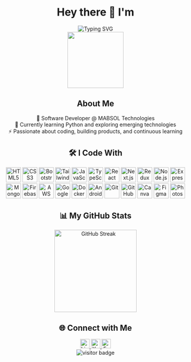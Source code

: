 <h1 align="center">Hey there 👋 I'm</h1> <div align="center"> <img src="https://readme-typing-svg.demolab.com?font=Fira+Code&size=36&pause=1000&color=00FF99&center=true&vCenter=true&width=435&lines=Ahmad+Hasan" alt="Typing SVG" /> </div> <div align="center"> <img height="150" src="https://media.giphy.com/media/M9gbBd9nbDrOTu1Mqx/giphy.gif" /> </div>
<h2 align="center">About Me</h2> <p align="center"> 🔭 Software Developer @ MABSOL Technologies<br> 🌱 Currently learning Python and exploring emerging technologies<br> ⚡ Passionate about coding, building products, and continuous learning </p>
<h2 align="center">🛠 I Code With</h2> <div align="center"> <img src="https://cdn.jsdelivr.net/gh/devicons/devicon/icons/html5/html5-original.svg" height="40" alt="HTML5" /> <img src="https://cdn.jsdelivr.net/gh/devicons/devicon/icons/css3/css3-original.svg" height="40" alt="CSS3" /> <img src="https://cdn.jsdelivr.net/gh/devicons/devicon/icons/bootstrap/bootstrap-original.svg" height="40" alt="Bootstrap" /> <img src="https://cdn.jsdelivr.net/gh/devicons/devicon/icons/tailwindcss/tailwindcss-original-wordmark.svg" height="40" alt="TailwindCSS" /> <img src="https://cdn.jsdelivr.net/gh/devicons/devicon/icons/javascript/javascript-original.svg" height="40" alt="JavaScript" /> <img src="https://cdn.jsdelivr.net/gh/devicons/devicon/icons/typescript/typescript-original.svg" height="40" alt="TypeScript" /> <img src="https://cdn.jsdelivr.net/gh/devicons/devicon/icons/react/react-original.svg" height="40" alt="React" /> <img src="https://cdn.jsdelivr.net/gh/devicons/devicon/icons/nextjs/nextjs-original.svg" height="40" alt="Next.js" /> <img src="https://cdn.jsdelivr.net/gh/devicons/devicon/icons/redux/redux-original.svg" height="40" alt="Redux" /> <img src="https://cdn.jsdelivr.net/gh/devicons/devicon/icons/nodejs/nodejs-original.svg" height="40" alt="Node.js" /> <img src="https://cdn.jsdelivr.net/gh/devicons/devicon/icons/express/express-original.svg" height="40" alt="Express" /> <img src="https://cdn.jsdelivr.net/gh/devicons/devicon/icons/mongodb/mongodb-original.svg" height="40" alt="MongoDB" /> <img src="https://cdn.jsdelivr.net/gh/devicons/devicon/icons/firebase/firebase-plain.svg" height="40" alt="Firebase" /> <img src="https://cdn.jsdelivr.net/gh/devicons/devicon/icons/amazonwebservices/amazonwebservices-line-wordmark.svg" height="40" alt="AWS" /> <img src="https://cdn.jsdelivr.net/gh/devicons/devicon/icons/googlecloud/googlecloud-original.svg" height="40" alt="Google Cloud" /> <img src="https://cdn.jsdelivr.net/gh/devicons/devicon/icons/docker/docker-plain-wordmark.svg" height="40" alt="Docker" /> <img src="https://cdn.jsdelivr.net/gh/devicons/devicon/icons/androidstudio/androidstudio-original.svg" height="40" alt="Android Studio" /> <img src="https://cdn.jsdelivr.net/gh/devicons/devicon/icons/git/git-original.svg" height="40" alt="Git" /> <img src="https://cdn.jsdelivr.net/gh/devicons/devicon/icons/github/github-original.svg" height="40" alt="GitHub" /> <img src="https://cdn.jsdelivr.net/gh/devicons/devicon/icons/canva/canva-original.svg" height="40" alt="Canva" /> <img src="https://cdn.jsdelivr.net/gh/devicons/devicon/icons/figma/figma-original.svg" height="40" alt="Figma" /> <img src="https://cdn.jsdelivr.net/gh/devicons/devicon/icons/photoshop/photoshop-plain.svg" height="40" alt="Photoshop" /> </div>
<h2 align="center">📊 My GitHub Stats</h2> <div align="center"> <img src="https://streak-stats.demolab.com?user=ahmadhasan556&locale=en&mode=daily&theme=dark&hide_border=false&border_radius=5" height="220" alt="GitHub Streak" /> </div>
<h2 align="center">🌐 Connect with Me</h2> <div align="center"> <a href="https://www.linkedin.com/in/ahmadhasan556/" target="_blank"> <img src="https://img.shields.io/static/v1?message=LinkedIn&logo=linkedin&label=&color=0077B5&logoColor=white&labelColor=&style=for-the-badge" height="25" alt="LinkedIn" /> </a> <a href="https://www.youtube.com/@ahmad-hasan556" target="_blank"> <img src="https://img.shields.io/static/v1?message=YouTube&logo=youtube&label=&color=FF0000&logoColor=white&labelColor=&style=for-the-badge" height="25" alt="YouTube" /> </a> <a href="https://www.facebook.com/ahmadhasan556" target="_blank"> <img src="https://img.shields.io/static/v1?message=Facebook&logo=facebook&label=&color=1877F2&logoColor=white&labelColor=&style=for-the-badge" height="25" alt="Facebook" /> </a> </div>
<div align="center"> <img src="https://visitor-badge.laobi.icu/badge?page_id=ahmadhasan556.ahmadhasan556" alt="visitor badge" /> </div>
